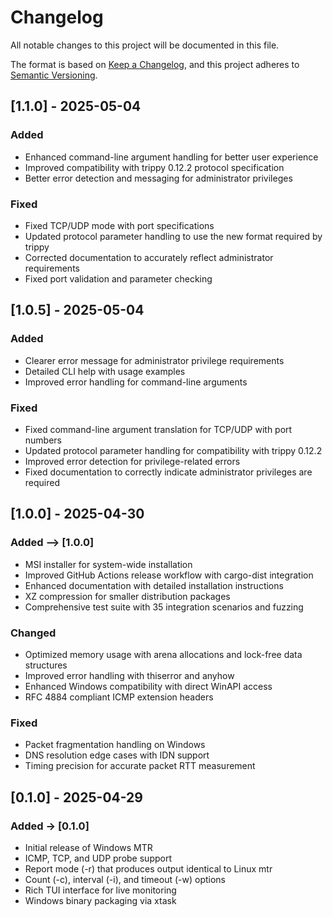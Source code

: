 # Changelog

All notable changes to this project will be documented in this file.

The format is based on [Keep a Changelog](https://keepachangelog.com/en/1.0.0/),
and this project adheres to [Semantic Versioning](https://semver.org/spec/v2.0.0.html).

## [1.1.0] - 2025-05-04

### Added
- Enhanced command-line argument handling for better user experience
- Improved compatibility with trippy 0.12.2 protocol specification
- Better error detection and messaging for administrator privileges

### Fixed
- Fixed TCP/UDP mode with port specifications
- Updated protocol parameter handling to use the new format required by trippy
- Corrected documentation to accurately reflect administrator requirements
- Fixed port validation and parameter checking

## [1.0.5] - 2025-05-04

### Added
- Clearer error message for administrator privilege requirements
- Detailed CLI help with usage examples
- Improved error handling for command-line arguments

### Fixed
- Fixed command-line argument translation for TCP/UDP with port numbers
- Updated protocol parameter handling for compatibility with trippy 0.12.2
- Improved error detection for privilege-related errors
- Fixed documentation to correctly indicate administrator privileges are required

## [1.0.0] - 2025-04-30

### Added --> [1.0.0]

- MSI installer for system-wide installation
- Improved GitHub Actions release workflow with cargo-dist integration
- Enhanced documentation with detailed installation instructions
- XZ compression for smaller distribution packages
- Comprehensive test suite with 35 integration scenarios and fuzzing

### Changed

- Optimized memory usage with arena allocations and lock-free data structures
- Improved error handling with thiserror and anyhow
- Enhanced Windows compatibility with direct WinAPI access
- RFC 4884 compliant ICMP extension headers

### Fixed

- Packet fragmentation handling on Windows
- DNS resolution edge cases with IDN support
- Timing precision for accurate packet RTT measurement

## [0.1.0] - 2025-04-29

### Added -> [0.1.0]

- Initial release of Windows MTR
- ICMP, TCP, and UDP probe support
- Report mode (-r) that produces output identical to Linux mtr
- Count (-c), interval (-i), and timeout (-w) options
- Rich TUI interface for live monitoring
- Windows binary packaging via xtask
